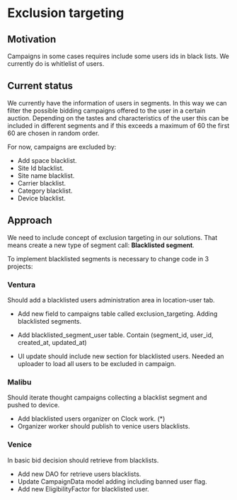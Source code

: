 # Exclusion targeting

## Motivation

Campaigns in some cases requires include some users ids in black lists. We currently do is whitlelist of users.

## Current status

We currently have the information of users in segments. In this way we can filter the possible bidding campaigns offered to the user in a certain auction. 
Depending on the tastes and characteristics of the user this can be included in different segments and if this exceeds a maximum of 60 the first 60 are chosen in random order.

For now, campaigns are excluded by:
* Add space blacklist.
* Site Id blacklist.
* Site name blacklist.
* Carrier blacklist.
* Category blacklist.
* Device blacklist.

## Approach

We need to include concept of exclusion targeting in our solutions. That means create a new type of segment call: **Blacklisted segment**.

To implement blacklisted segments is necessary to change code in 3 projects:

### Ventura 
Should add a blacklisted users administration area in location-user tab.
  
 * Add new field to campaigns table called exclusion_targeting. Adding blacklisted segments.
 * Add blacklisted_segment_user table. Contain (segment_id, user_id, created_at, updated_at)
 
 * UI update should include new section for blacklisted users. Needed an uploader to load all users to be excluded in campaign.
  
### Malibu 
Should iterate thought campaigns collecting a blacklist segment and pushed to device.

 * Add blacklisted users organizer on Clock work. (*)
 * Organizer worker should publish to venice users blacklists.

### Venice 
In basic bid decision should retrieve from blacklists.

 * Add new DAO for retrieve users blacklists.
 * Update CampaignData model adding including banned user flag.
 * Add new EligibilityFactor for blacklisted user.